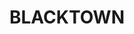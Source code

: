 ---
lastmod: '2025-04-06T06:05:20+00:00'
latitude: -33.783751
layout: suburb
longitude: 150.900547
postcode: '2148'
state: NSW
title: BLACKTOWN
url: /nsw/blacktown/
---